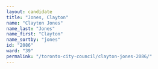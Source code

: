 ```yaml
---
layout: candidate
title: "Jones, Clayton"
name: "Clayton Jones"
name_last: "Jones"
name_first: "Clayton"
name_sortby: "jones"
id: "2086"
ward: "39"
permalink: "/toronto-city-council/clayton-jones-2086/"
---
```

